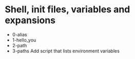 # Shell, init files, variables and expansions
* 0-alias
* 1-hello_you
* 2-path
* 3-paths
Add script that lists environment variables
